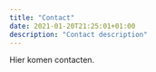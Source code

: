```yaml
---
title: "Contact"
date: 2021-01-20T21:25:01+01:00
description: "Contact description"
---
```


Hier komen contacten. 
